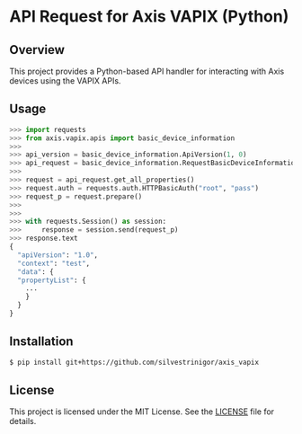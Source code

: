 # API Request for Axis VAPIX (Python)

## Overview

This project provides a Python-based API handler for interacting with Axis devices using the VAPIX APIs.

## Usage

```python
>>> import requests
>>> from axis.vapix.apis import basic_device_information
>>>
>>> api_version = basic_device_information.ApiVersion(1, 0)
>>> api_request = basic_device_information.RequestBasicDeviceInformation(host="192.168.0.90", port=80, api_version=api_version, context="test")
>>>
>>> request = api_request.get_all_properties()
>>> request.auth = requests.auth.HTTPBasicAuth("root", "pass")
>>> request_p = request.prepare()
>>>
>>> 
>>> with requests.Session() as session:
>>>     response = session.send(request_p)
>>> response.text
{
  "apiVersion": "1.0",
  "context": "test",
  "data": {
  "propertyList": {
    ... 
    }
  }
}
```

## Installation

```bash
$ pip install git+https://github.com/silvestrinigor/axis_vapix
```

## License

This project is licensed under the MIT License. See the [LICENSE](LICENSE) file for details.
